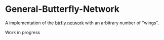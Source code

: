 # General-Butterfly-Network
 A implementation of the [btrfly network](https://arxiv.org/abs/1804.01307v2) with an arbitrary number of "wings".

 Work in progress
